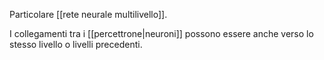 Particolare [[rete neurale multilivello]].

I collegamenti tra i [[percettrone|neuroni]] possono essere anche verso lo stesso livello o livelli precedenti.
